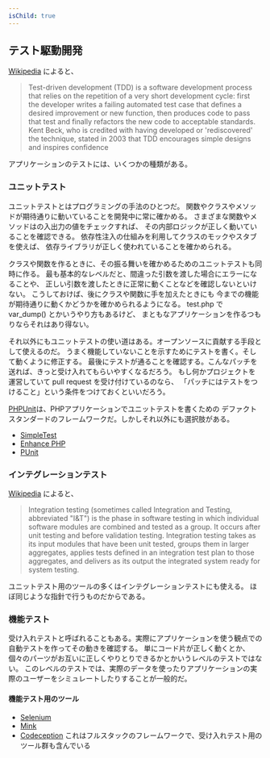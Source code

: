 ```yaml
---
isChild: true
---
```


## テスト駆動開発

[Wikipedia](http://en.wikipedia.org/wiki/Test-driven_development) によると、

> Test-driven development (TDD) is a software development process that relies on the repetition of a very short development cycle: first the developer writes a failing automated test case that defines a desired improvement or new function, then produces code to pass that test and finally refactors the new code to acceptable standards. Kent Beck, who is credited with having developed or 'rediscovered' the technique, stated in 2003 that TDD encourages simple designs and inspires confidence

アプリケーションのテストには、いくつかの種類がある。

### ユニットテスト

ユニットテストとはプログラミングの手法のひとつだ。
関数やクラスやメソッドが期待通りに動いていることを開発中に常に確かめる。
さまざまな関数やメソッドはの入出力の値をチェックすれば、
その内部ロジックが正しく動いていることを確認できる。
依存性注入の仕組みを利用してクラスのモックやスタブを使えば、
依存ライブラリが正しく使われていることを確かめられる。

クラスや関数を作るときに、その振る舞いを確かめるためのユニットテストも同時に作る。
最も基本的なレベルだと、間違った引数を渡した場合にエラーになることや、
正しい引数を渡したときに正常に動くことなどを確認しないといけない。
こうしておけば、後にクラスや関数に手を加えたときにも
今までの機能が期待通りに動くかどうかを確かめられるようになる。
test.php で var_dump() とかいうやり方もあるけど、
まともなアプリケーションを作るつもりならそれはあり得ない。

それ以外にもユニットテストの使い道はある。オープンソースに貢献する手段として使えるのだ。
うまく機能していないことを示すためにテストを書く。そして動くように修正する。
最後にテストが通ることを確認する。こんなパッチを送れば、きっと受け入れてもらいやすくなるだろう。
もし何かプロジェクトを運営していて pull request を受け付けているのなら、
「パッチにはテストをつけること」という条件をつけておくといいだろう。

[PHPUnit](http://phpunit.de)は、PHPアプリケーションでユニットテストを書くための
デファクトスタンダードのフレームワークだ。しかしそれ以外にも選択肢がある。

* [SimpleTest](http://simpletest.org)
* [Enhance PHP](http://www.enhance-php.com/)
* [PUnit](http://punit.smf.me.uk/)

### インテグレーションテスト

[Wikipedia](http://en.wikipedia.org/wiki/Integration_testing) によると、

> Integration testing (sometimes called Integration and Testing, abbreviated "I&T") is the phase in software testing in which individual software modules are combined and tested as a group. It occurs after unit testing and before validation testing. Integration testing takes as its input modules that have been unit tested, groups them in larger aggregates, applies tests defined in an integration test plan to those aggregates, and delivers as its output the integrated system ready for system testing.

ユニットテスト用のツールの多くはインテグレーションテストにも使える。
ほぼ同じような指針で行うものだからである。

### 機能テスト

受け入れテストと呼ばれることもある。実際にアプリケーションを使う観点での自動テストを作ってその動きを確認する。
単にコード片が正しく動くとか、個々のパーツがお互いに正しくやりとりできるかとかいうレベルのテストではない。
このレベルのテストでは、実際のデータを使ったりアプリケーションの実際のユーザーをシミュレートしたりすることが一般的だ。

#### 機能テスト用のツール

* [Selenium](http://seleniumhq.com)
* [Mink](http://mink.behat.org)
* [Codeception](http://codeception.com) これはフルスタックのフレームワークで、受け入れテスト用のツール群も含んでいる
